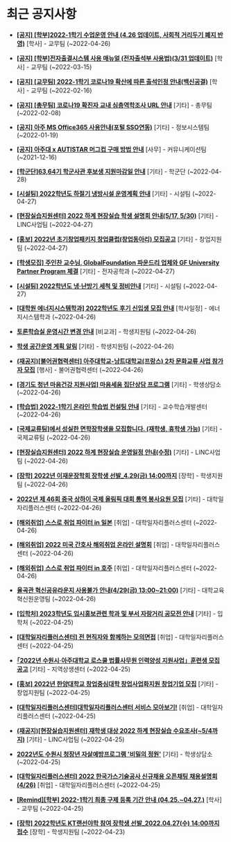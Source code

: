 # 최근 공지사항

* **[[공지] [학부]2022-1학기 수업운영 안내 (4.26 업데이트, 사회적 거리두기 폐지 반영)](http://ajou.ac.kr/kr/ajou/notice.do?mode=view&amp;articleNo=196998&amp;article.offset=0&amp;articleLimit=30)**
 [학사] - 교무팀 (~2022-04-26)

* **[[공지] [학부]전자출결시스템 사용 매뉴얼 (전자출석부 사용법)(3/31 업데이트)](http://ajou.ac.kr/kr/ajou/notice.do?mode=view&amp;articleNo=192571&amp;article.offset=0&amp;articleLimit=30)**
 [학사] - 교무팀 (~2022-03-15)

* **[[공지] [교무팀] 2022-1학기 코로나19 확산에 따른 출석인정 안내(백신공결)](http://ajou.ac.kr/kr/ajou/notice.do?mode=view&amp;articleNo=180913&amp;article.offset=0&amp;articleLimit=30)**
 [학사] - 교무팀 (~2022-02-16)

* **[[공지] [총무팀] 코로나19 확진자 교내 심층역학조사 URL 안내](http://ajou.ac.kr/kr/ajou/notice.do?mode=view&amp;articleNo=180493&amp;article.offset=0&amp;articleLimit=30)**
 [기타] - 총무팀 (~2022-02-08)

* **[[공지] 아주 MS Office365 사용안내(포털 SSO연동)](http://ajou.ac.kr/kr/ajou/notice.do?mode=view&amp;articleNo=179802&amp;article.offset=0&amp;articleLimit=30)**
 [기타] - 정보시스템팀 (~2022-01-19)

* **[[공지] 아주대 x AUTISTAR 머그컵 구매 방법 안내](http://ajou.ac.kr/kr/ajou/notice.do?mode=view&amp;articleNo=147976&amp;article.offset=0&amp;articleLimit=30)**
 [사무] - 커뮤니케이션팀 (~2021-12-16)

* **[[학군단]63,64기 학군사관 후보생 지원마감일 안내](http://ajou.ac.kr/kr/ajou/notice.do?mode=view&amp;articleNo=197068&amp;article.offset=0&amp;articleLimit=30)**
 [기타] - 학군단 (~2022-04-28)

* **[[시설팀] 2022학년도 하절기 냉방시설 운영계획 안내](http://ajou.ac.kr/kr/ajou/notice.do?mode=view&amp;articleNo=197060&amp;article.offset=0&amp;articleLimit=30)**
 [기타] - 시설팀 (~2022-04-27)

* **[[현장실습지원센터] 2022 하계 현장실습 학생 설명회 안내(5/17, 5/30)](http://ajou.ac.kr/kr/ajou/notice.do?mode=view&amp;articleNo=197053&amp;article.offset=0&amp;articleLimit=30)**
 [기타] - LINC사업팀 (~2022-04-27)

* **[[홍보] 2022년 초기창업패키지 창업클럽(창업동아리) 모집공고](http://ajou.ac.kr/kr/ajou/notice.do?mode=view&amp;articleNo=197038&amp;article.offset=0&amp;articleLimit=30)**
 [기타] - 창업지원팀 (~2022-04-27)

* **[[학생모집] 주인찬 교수님, GlobalFoundation 파운드리 업체와 GF University Partner Program 체결](http://ajou.ac.kr/kr/ajou/notice.do?mode=view&amp;articleNo=197031&amp;article.offset=0&amp;articleLimit=30)**
 [기타] - 전자공학과 (~2022-04-27)

* **[[시설팀] 2022학년도 냉·난방기 세척 및 정비안내](http://ajou.ac.kr/kr/ajou/notice.do?mode=view&amp;articleNo=197029&amp;article.offset=0&amp;articleLimit=30)**
 [기타] - 시설팀 (~2022-04-27)

* **[[대학원 에너지시스템학과] 2022학년도 후기 신입생 모집 안내](http://ajou.ac.kr/kr/ajou/notice.do?mode=view&amp;articleNo=196997&amp;article.offset=0&amp;articleLimit=30)**
 [학사일정] - 에너지시스템학과 (~2022-04-26)

* **[토론학습실 운영시간 변경 안내](http://ajou.ac.kr/kr/ajou/notice.do?mode=view&amp;articleNo=196955&amp;article.offset=0&amp;articleLimit=30)**
 [비교과] - 학생지원팀 (~2022-04-26)

* **[학생 공간운영 계획 알림](http://ajou.ac.kr/kr/ajou/notice.do?mode=view&amp;articleNo=196951&amp;article.offset=0&amp;articleLimit=30)**
 [기타] - 학생지원팀 (~2022-04-26)

* **[(재공지)[불어권협력센터] 아주대학교-낭트대학교(프랑스) 2차 문화교류 사업 참가자 모집](http://ajou.ac.kr/kr/ajou/notice.do?mode=view&amp;articleNo=196949&amp;article.offset=0&amp;articleLimit=30)**
 [행사] - 불어권협력센터 (~2022-04-26)

* **[[경기도 청년 마음건강 지원사업] 마음세움 집단상담 프로그램](http://ajou.ac.kr/kr/ajou/notice.do?mode=view&amp;articleNo=196945&amp;article.offset=0&amp;articleLimit=30)**
 [기타] - 학생상담소 (~2022-04-26)

* **[[학습법] 2022-1학기 온라인 학습법 컨설팅 안내](http://ajou.ac.kr/kr/ajou/notice.do?mode=view&amp;articleNo=196941&amp;article.offset=0&amp;articleLimit=30)**
 [기타] - 교수학습개발센터 (~2022-04-26)

* **[[국제교류팀]에서 성실한 면학장학생을 모집합니다. (재학생, 휴학생 가능)](http://ajou.ac.kr/kr/ajou/notice.do?mode=view&amp;articleNo=196939&amp;article.offset=0&amp;articleLimit=30)**
 [기타] - 국제교류팀 (~2022-04-26)

* **[[현장실습지원센터] 2022 하계 현장실습 운영일정 안내(수정)](http://ajou.ac.kr/kr/ajou/notice.do?mode=view&amp;articleNo=196938&amp;article.offset=0&amp;articleLimit=30)**
 [기타] - LINC사업팀 (~2022-04-26)

* **[[장학] 2022년 이재운장학회 장학생 선발_4.29(금) 14:00까지](http://ajou.ac.kr/kr/ajou/notice.do?mode=view&amp;articleNo=196937&amp;article.offset=0&amp;articleLimit=30)**
 [장학] - 학생지원팀 (~2022-04-26)

* **[2022년 제 46회 중국 상하이 국제 올림픽 대회 통역 봉사요원 모집](http://ajou.ac.kr/kr/ajou/notice.do?mode=view&amp;articleNo=196935&amp;article.offset=0&amp;articleLimit=30)**
 [기타] - 대학일자리플러스센터 (~2022-04-26)

* **[[해외취업] 스스로 취업 파이터 in 일본](http://ajou.ac.kr/kr/ajou/notice.do?mode=view&amp;articleNo=196934&amp;article.offset=0&amp;articleLimit=30)**
 [취업] - 대학일자리플러스센터 (~2022-04-26)

* **[[해외취업] 2022 미국 간호사 해외취업 온라인 설명회](http://ajou.ac.kr/kr/ajou/notice.do?mode=view&amp;articleNo=196933&amp;article.offset=0&amp;articleLimit=30)**
 [취업] - 대학일자리플러스센터 (~2022-04-26)

* **[[해외취업] 스스로 취업 파이터 in 호주](http://ajou.ac.kr/kr/ajou/notice.do?mode=view&amp;articleNo=196932&amp;article.offset=0&amp;articleLimit=30)**
 [취업] - 대학일자리플러스센터 (~2022-04-26)

* **[율곡관 혁신공유라운지 사용불가 안내(4/29(금) 13:00~21:00)](http://ajou.ac.kr/kr/ajou/notice.do?mode=view&amp;articleNo=196927&amp;article.offset=0&amp;articleLimit=30)**
 [기타] - 대학교육혁신원운영팀 (~2022-04-26)

* **[[입학처] 2023학년도 입시홍보관련 학과 및 부서 자랑거리 공모전 안내](http://ajou.ac.kr/kr/ajou/notice.do?mode=view&amp;articleNo=196920&amp;article.offset=0&amp;articleLimit=30)**
 [기타] - 입학처 (~2022-04-25)

* **[[대학일자리플러스센터] 전 현직자와 함께하는 모의면접](http://ajou.ac.kr/kr/ajou/notice.do?mode=view&amp;articleNo=196905&amp;article.offset=0&amp;articleLimit=30)**
 [취업] - 대학일자리플러스센터 (~2022-04-25)

* **[｢2022년 수원시·아주대학교 로스쿨 법률사무원 인력양성 지원사업」훈련생 모집 공고](http://ajou.ac.kr/kr/ajou/notice.do?mode=view&amp;articleNo=196882&amp;article.offset=0&amp;articleLimit=30)**
 [기타] - 지역상생센터 (~2022-04-25)

* **[[홍보] 2022년 한양대학교 창업중심대학 창업사업화지원 창업기업 모집](http://ajou.ac.kr/kr/ajou/notice.do?mode=view&amp;articleNo=196881&amp;article.offset=0&amp;articleLimit=30)**
 [기타] - 창업지원팀 (~2022-04-25)

* **[[대학일자리플러스센터]대학일자리플러스센터 서비스 모아보기!](http://ajou.ac.kr/kr/ajou/notice.do?mode=view&amp;articleNo=196864&amp;article.offset=0&amp;articleLimit=30)**
 [취업] - 대학일자리플러스센터 (~2022-04-25)

* **[(재공지)[현장실습지원센터] 재학생 대상 2022 하계 현장실습 수요조사(~5/4까지)](http://ajou.ac.kr/kr/ajou/notice.do?mode=view&amp;articleNo=196862&amp;article.offset=0&amp;articleLimit=30)**
 [기타] - LINC사업팀 (~2022-04-25)

* **[2022년도 수원시 청장년 자살예방프로그램 &#x27;비밀의 정원&#x27;](http://ajou.ac.kr/kr/ajou/notice.do?mode=view&amp;articleNo=196861&amp;article.offset=0&amp;articleLimit=30)**
 [기타] - 학생상담소 (~2022-04-25)

* **[[대학일자리플러스센터] 2022 한국가스기술공사 신규채용 오픈채팅 채용설명회(4/26)](http://ajou.ac.kr/kr/ajou/notice.do?mode=view&amp;articleNo=196855&amp;article.offset=0&amp;articleLimit=30)**
 [취업] - 대학일자리플러스센터 (~2022-04-25)

* **[[Remind][학부] 2022-1학기 최종 구제 등록 기간 안내 (04.25.~04.27.)](http://ajou.ac.kr/kr/ajou/notice.do?mode=view&amp;articleNo=196854&amp;article.offset=0&amp;articleLimit=30)**
 [학사] - 교무팀 (~2022-04-25)

* **[[장학] 2022학년도 KT랜선야학 참여 장학생 선발_2022.04.27(수) 14:00까지 접수](http://ajou.ac.kr/kr/ajou/notice.do?mode=view&amp;articleNo=196850&amp;article.offset=0&amp;articleLimit=30)**
 [장학] - 학생지원팀 (~2022-04-23)
